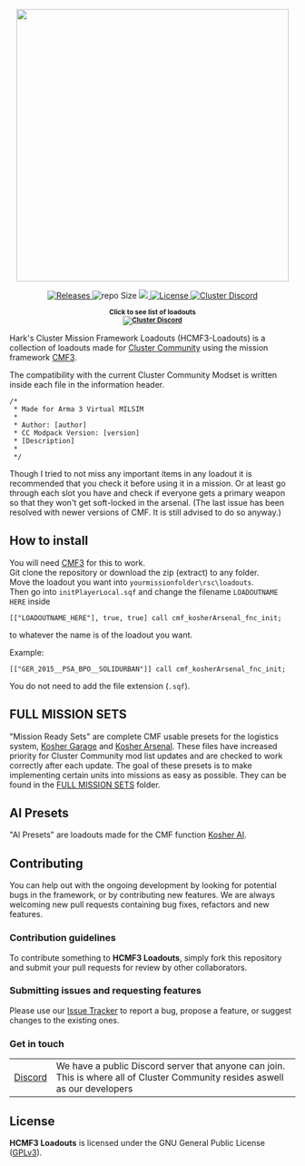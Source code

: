 <p align="center">
    <img src="https://raw.githubusercontent.com/clustermod/HCMF3-Loadouts/master/extra/assets/logo/black/cmf3_logo_trans.png" width="480">
</p>

<p align="center">
    <a href="https://github.com/clustermod/HCMF3-Loadouts/releases">
        <img src="https://img.shields.io/github/v/release/clustermod/HCMF3-Loadouts?style=flat-square" alt="Releases">
    </a>
    <a>
        <img src="https://img.shields.io/github/repo-size/clustermod/HCMF3-Loadouts?style=flat-square" alt="repo Size">
    </a>
    <a href="https://github.com/clustermod/HCMF3-Loadouts/issues" alt="Issue Tracker">
        <img src="https://img.shields.io/github/issues-raw/clustermod/HCMF3-Loadouts?style=flat-square">
    </a>
    <a href="https://github.com/clustermod/HCMF3-Loadouts/blob/master/LICENSE">
        <img src="https://img.shields.io/github/license/clustermod/HCMF3-Loadouts?style=flat-square" alt="License">
    </a>
    <a href="https://discord.gg/Fwp7H5F4NT">
        <img src="https://img.shields.io/badge/Discord-Join-darkviolet.svg?style=flat-square" alt="Cluster Discord"">
    </a>
</p>

<p align="center">
    <sup><strong>Click to see list of loadouts<br/>
    <a href="https://github.com/clustermod/HCMF3-Loadouts/blob/master/loadouts/README.md">
        <img src="https://img.shields.io/badge/Loadout_List-orange?style=flat-square" alt="Cluster Discord"">
    </a></strong></sup>
</p>

Hark's Cluster Mission Framework Loadouts (HCMF3-Loadouts) is a collection of loadouts made for [Cluster Community](https://cluster-community.com/) using the mission framework [CMF3](https://github.com/clustermod/CMF3).

The compatibility with the current Cluster Community Modset is written inside each file in the information header.
```sqf
/*
 * Made for Arma 3 Virtual MILSIM
 *
 * Author: [author]
 * CC Modpack Version: [version]
 * [Description]
 *
 */
```

Though I tried to not miss any important items in any loadout it is recommended that you check it before using it in a mission. 
Or at least go through each slot you have and check if everyone gets a primary weapon so that they won't get soft-locked in the arsenal. 
(The last issue has been resolved with newer versions of CMF. It is still advised to do so anyway.)

## How to install
You will need [CMF3](https://github.com/clustermod/CMF3) for this to work.                                                                           
Git clone the repository or download the zip (extract) to any folder.                                                         
Move the loadout you want into `yourmissionfolder\rsc\loadouts`.                                      
Then go into `initPlayerLocal.sqf` and change the filename `LOADOUTNAME HERE` inside 
```sqf
[["LOADOUTNAME_HERE"], true, true] call cmf_kosherArsenal_fnc_init;
```
to whatever the name is of the loadout you want.

Example:
```sqf
[["GER_2015__PSA_BPO__SOLIDURBAN"]] call cmf_kosherArsenal_fnc_init;
```
You do not need to add the file extension (`.sqf`). 

## FULL MISSION SETS
"Mission Ready Sets" are complete CMF usable presets for the logistics system, [Kosher Garage](https://wiki.cluster-community.com/index.php?title=Category:CMF3:_kosherGarage) and [Kosher Arsenal](https://wiki.cluster-community.com/index.php?title=Category:CMF3:_kosherArsenal).
These files have increased priority for Cluster Community mod list updates and are checked to work correctly after each update. 
The goal of these presets is to make implementing certain units into missions as easy as possible. They can be found in the [FULL MISSION SETS](https://github.com/PervonHarke/Harks-CMF3-Loadouts/tree/master/Full%20Mission%20Sets) folder.

## AI Presets
"AI Presets" are loadouts made for the CMF function [Kosher AI](https://wiki.cluster-community.com/index.php?title=cmf_kosherArsenal_fnc_kosherAI).

## Contributing
You can help out with the ongoing development by looking for potential bugs in the framework, or by contributing new features. We are always welcoming new pull requests containing bug fixes, refactors and new features.

### Contribution guidelines
To contribute something to **HCMF3 Loadouts**, simply fork this repository and submit your pull requests for review by other collaborators.

### Submitting issues and requesting features
Please use our [Issue Tracker](https://github.com/Tapawingoclustermod/HCMF3-Loadouts/issues) to report a bug, propose a feature, or suggest changes to the existing ones.

### Get in touch
<table>
  <tr>
    <td><a href="https://discord.com/invite/6Sq6hDgbGF">Discord</a></td>
    <td>We have a public Discord server that anyone can join. This is where all of Cluster Community resides aswell as our developers</td>
  </tr>
</table>

## License
**HCMF3 Loadouts** is licensed under the GNU General Public License ([GPLv3](https://github.com/clustermod/HCMF3-Loadouts/blob/master/LICENSE)).
